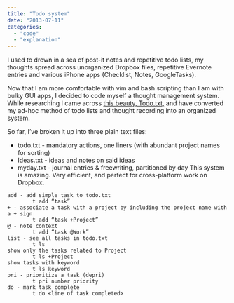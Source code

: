 ```yaml
---
title: "Todo system"
date: "2013-07-11"
categories: 
  - "code"
  - "explanation"
---
```


I used to drown in a sea of post-it notes and repetitive todo lists, my thoughts spread across unorganized Dropbox files, repetitive Evernote entries and various iPhone apps (Checklist, Notes, GoogleTasks).

Now that I am more comfortable with vim and bash scripting than I am with bulky GUI apps, I decided to code myself a thought management system. While researching I came across [this beauty, Todo.txt,](http://todotxt.com/) and have converted my ad-hoc method of todo lists and thought recording into an organized system.

So far, I’ve broken it up into three plain text files:

- todo.txt - mandatory actions, one liners (with abundant project names for sorting)
- Ideas.txt - ideas and notes on said ideas
- myday.txt - journal entries & freewriting, partitioned by day
This system is amazing. Very efficient, and perfect for cross-platform work on Dropbox.

```
add - add simple task to todo.txt
        t add “task”
+ - associate a task with a project by including the project name with a + sign
        t add “task +Project”
@ - note context
        t add “task @Work”
list - see all tasks in todo.txt
        t ls
show only the tasks related to Project
        t ls +Project
show tasks with keyword
        t ls keyword
pri - prioritize a task (depri)
        t pri number priority
do - mark task complete
        t do <line of task completed>
```
